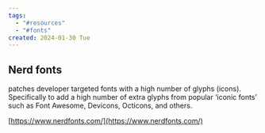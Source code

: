 ```yaml
---
tags:
  - "#resources"
  - "#fonts"
created: 2024-01-30 Tue
---
```


## Nerd fonts

patches developer targeted fonts with a high number of glyphs (icons). Specifically to add a high number of extra glyphs from popular ‘iconic fonts’ such as Font Awesome, Devicons, Octicons, and others.

[https://www.nerdfonts.com/](https://www.nerdfonts.com/)